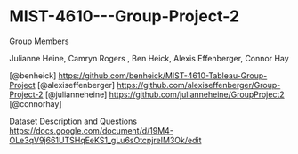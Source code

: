 # MIST-4610---Group-Project-2
Group Members

Julianne Heine, Camryn Rogers , Ben Heick, Alexis Effenberger, Connor Hay

[@benheick] https://github.com/benheick/MIST-4610-Tableau-Group-Project
[@alexiseffenberger] https://github.com/alexiseffenberger/Group-Project-2
[@julianneheine] https://github.com/julianneheine/GroupProject2
[@connorhay] 

Dataset Description and Questions https://docs.google.com/document/d/19M4-OLe3qV9j661UTSHqEeKS1_gLu6sOtcpjreIM3Ok/edit
